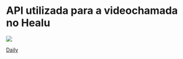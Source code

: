 <h1>API utilizada para a videochamada no Healu</h1>
<div>
  <a href="https://www.daily.co"><img src="https://ctrlv.link/shots/2022/10/19/sryy.png"><p>Daily</p></a>
</div>
